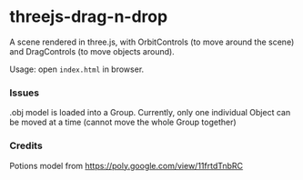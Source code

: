 # threejs-drag-n-drop

A scene rendered in three.js, with OrbitControls (to move around the scene) and DragControls (to move objects around).

Usage: open `index.html` in browser.

### Issues

.obj model is loaded into a Group. Currently, only one individual Object can be moved at a time (cannot move the whole Group together)

### Credits

Potions model from https://poly.google.com/view/11frtdTnbRC